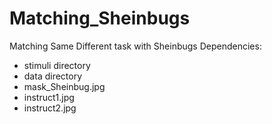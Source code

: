 # Matching_Sheinbugs
Matching Same Different task with Sheinbugs
Dependencies:
* stimuli directory
* data directory
* mask_Sheinbug.jpg
* instruct1.jpg
* instruct2.jpg
